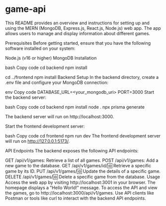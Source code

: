# game-api

This README provides an overview and instructions for setting up and using the MERN (MongoDB, Express.js, React.js, Node.js) web app. The app allows users to manage and display information about different games.

Prerequisites
Before getting started, ensure that you have the following software installed on your system:

Node.js (v16 or higher)
MongoDB
Installation


bash
Copy code
cd backend
npm install

cd ../frontend
npm install
Backend Setup
In the backend directory, create a .env file and configure your MongoDB connection:

env
Copy code
DATABASE_URL=<your_mongodb_uri>
PORT=3000
Start the backend server:

bash
Copy code
cd backend
npm install
node .
npx prisma generate

The backend server will run on http://localhost:3000.

Start the frontend development server:

bash
Copy code
cd frontend
npm run dev
The frontend development server will run on http://127.0.0.1:5173/.

API Endpoints
The backend exposes the following API endpoints:

GET /api/v1/games: Retrieve a list of all games.
POST /api/v1/games: Add a new game to the database.
GET /api/v1/games/id/:id: Retrieve a specific game by its ID.
PUT /api/v1/games/:id: Update the details of a specific game.
DELETE /api/v1/games/:id: Delete a specific game from the database.
Usage
Access the web app by visiting http://localhost:3001 in your browser.
The homepage displays a "Hello World!" message. To access the API and view the games, go to http://localhost:3000/api/v1/games.
Use API clients like Postman or tools like curl to interact with the backend API endpoints.
